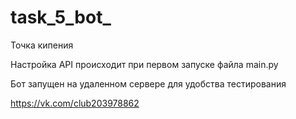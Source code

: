 # task_5_bot_
Точка кипения

Настройка API происходит при первом запуске файла main.py 

Бот запущен на удаленном сервере для удобства тестирования

https://vk.com/club203978862
